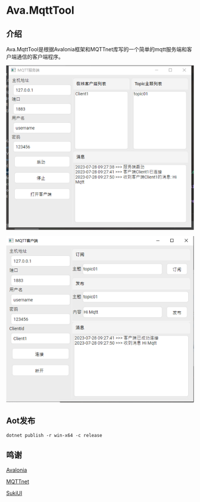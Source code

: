 # Ava.MqttTool


## 介绍
Ava.MqttTool是根据Avalonia框架和MQTTnet库写的一个简单的mqtt服务端和客户端通信的客户端程序。



![Demo](./assets/server.png)

![Demo1](./assets/client.png)



## Aot发布

```
dotnet publish -r win-x64 -c release
```



## 鸣谢

[Avalonia](https://github.com/AvaloniaUI/Avalonia)

[MQTTnet](https://github.com/dotnet/MQTTnet.git)

[SukiUI](https://github.com/kikipoulet/SukiUI)

